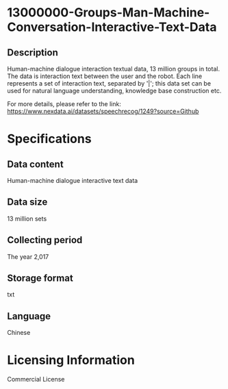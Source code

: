 # 13000000-Groups-Man-Machine-Conversation-Interactive-Text-Data

## Description
Human-machine dialogue interaction textual data, 13 million groups in total. The data is interaction text between the user and the robot. Each line represents a set of interaction text, separated by '|'; this data set can be used for natural language understanding, knowledge base construction etc.

For more details, please refer to the link: https://www.nexdata.ai/datasets/speechrecog/1249?source=Github


# Specifications
## Data content
Human-machine dialogue interactive text data
## Data size
13 million sets
## Collecting period
The year 2,017
## Storage format
txt
## Language
Chinese

# Licensing Information
Commercial License

